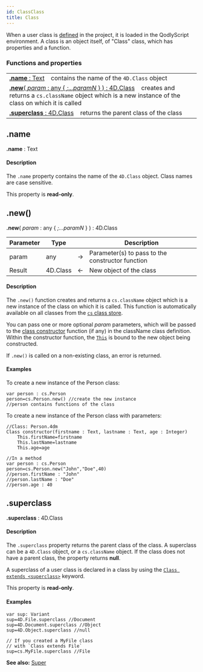 ```yaml
---
id: ClassClass
title: Class
---
```



When a user class is [defined](basics/lang-classes.md#class-definition) in the project, it is loaded in the QodlyScript environment. A class is an object itself, of "Class" class, which has properties and a function.



### Functions and properties


||
|---|
|[**.name** : Text](#name)&nbsp;&nbsp;&nbsp;&nbsp;contains the name of the `4D.Class` object|
|[**.new**( *param* : any { *;...paramN* } ) : 4D.Class](#new)&nbsp;&nbsp;&nbsp;&nbsp;creates and returns a `cs.className` object which is a new instance of the class on which it is called |
|[**.superclass** : 4D.Class](#superclass)&nbsp;&nbsp;&nbsp;&nbsp;returns the parent class of the class |




## .name   

**.name** : Text

#### Description

The `.name` property contains the name of the `4D.Class` object. Class names are case sensitive.  

This property is **read-only**.






## .new()

**.new**( *param* : any { *;...paramN* } ) : 4D.Class



|Parameter|Type||Description|
|---------|--- |:---:|------|
|param|any|->|Parameter(s) to pass to the constructor function|
|Result|4D.Class|<-|New object of the class|


#### Description

The `.new()` function creates and returns a `cs.className` object which is a new instance of the class on which it is called. This function is automatically available on all classes from the [`cs` class store](basics/lang-classes.md#cs).

You can pass one or more optional *param* parameters, which will be passed to the [class constructor](basics/lang-classes.md#class-constructor) function (if any) in the className class definition. Within the constructor function, the [`This`](basics/lang-classes.md#this) is bound to the new object being constructed.

If `.new()` is called on a non-existing class, an error is returned.

#### Examples

To create a new instance of the Person class:

```4d
var person : cs.Person  
person=cs.Person.new() //create the new instance  
//person contains functions of the class
```

To create a new instance of the Person class with parameters:

```4d
//Class: Person.4dm
Class constructor(firstname : Text, lastname : Text, age : Integer)
	This.firstName=firstname
	This.lastName=lastname
	This.age=age
```

```4d
//In a method
var person : cs.Person  
person=cs.Person.new("John","Doe",40)  
//person.firstName : "John"
//person.lastName : "Doe"
//person.age : 40
```







## .superclass   


**.superclass** : 4D.Class

#### Description

The `.superclass` property returns the parent class of the class. A superclass can be a `4D.Class` object, or a `cs.className` object. If the class does not have a parent class, the property returns **null**.

A superclass of a user class is declared in a class by using the [`Class extends <superclass>`](basics/lang-classes.md#class-extends-classname) keyword.

This property is **read-only**.

#### Examples

```4d
var sup: Variant
sup=4D.File.superclass //Document
sup=4D.Document.superclass //Object
sup=4D.Object.superclass //null

// If you created a MyFile class  
// with `Class extends File`
sup=cs.MyFile.superclass //File

```



**See also:** [Super](basics/lang-classes.md#super)

